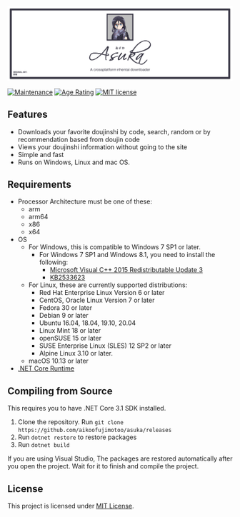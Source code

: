 ![asuka logo](docs/banner.png)

[![Maintenance](https://badgen.net/badge/maintaned%3F/yes/green)](https://github.com/aikoofujimotoo/asuka/graphs/commit-activity)
[![Age Rating](https://badgen.net/badge/age%20rating/18+/red)](https://en.wikipedia.org/wiki/Age_of_majority)
[![MIT license](https://badgen.net/badge/license/MIT/green)](LICENSE)

## Features

* Downloads your favorite doujinshi by code, search, random or by recommendation based from doujin code
* Views your doujinshi information without going to the site
* Simple and fast
* Runs on Windows, Linux and mac OS.

## Requirements

* Processor Architecture must be one of these:
  * arm
  * arm64
  * x86
  * x64
* OS
  * For Windows, this is compatible to Windows 7 SP1 or later.
    * For Windows 7 SP1 and Windows 8.1, you need to install the following:
      * [Microsoft Visual C++ 2015 Redistributable Update 3](https://www.microsoft.com/download/details.aspx?id=52685)
      * [KB2533623](https://support.microsoft.com/en-gb/help/2533623/microsoft-security-advisory-insecure-library-loading-could-allow-remot)
  * For Linux, these are currently supported distributions:
    * Red Hat Enterprise Linux Version 6 or later
    * CentOS, Oracle Linux Version 7 or later
    * Fedora 30 or later
    * Debian 9 or later
    * Ubuntu 16.04, 18.04, 19.10, 20.04
    * Linux Mint 18 or later
    * openSUSE 15 or later
    * SUSE Enterprise Linux (SLES) 12 SP2 or later
    * Alpine Linux 3.10 or later.  
  * macOS 10.13 or later
* [.NET Core Runtime](https://dotnet.microsoft.com/download/dotnet-core/3.1)

## Compiling from Source

This requires you to have .NET Core 3.1 SDK installed.

1. Clone the repository. Run `git clone https://github.com/aikoofujimotoo/asuka/releases`
2. Run `dotnet restore` to restore packages
3. Run `dotnet build`

If you are using Visual Studio, The packages are restored automatically after you open the project. Wait for it to finish and compile the project.

## License

This project is licensed under [MIT License](LICENSE).
